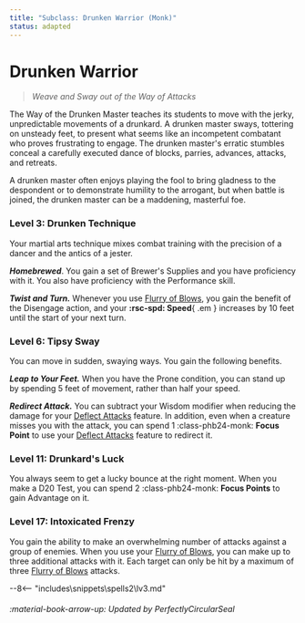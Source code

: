 ```yaml
---
title: "Subclass: Drunken Warrior (Monk)"
status: adapted
---
```


<p style="display:none">
Weave and Sway out of the Way of Attacks
</p>

# Drunken Warrior

> *Weave and Sway out of the Way of Attacks*  

The Way of the Drunken Master teaches its students to move with the jerky, unpredictable movements of a drunkard. A drunken master sways, tottering on unsteady feet, to present what seems like an incompetent combatant who proves frustrating to engage. The drunken master's erratic stumbles conceal a carefully executed dance of blocks, parries, advances, attacks, and retreats.

A drunken master often enjoys playing the fool to bring gladness to the despondent or to demonstrate humility to the arrogant, but when battle is joined, the drunken master can be a maddening, masterful foe.

### Level 3: Drunken Technique

Your martial arts technique mixes combat training with the precision of a dancer and the antics of a jester.

***Homebrewed***. You gain a set of Brewer's Supplies and you have proficiency with it. You also have proficiency with the Performance skill.

***Twist and Turn.*** Whenever you use [Flurry of Blows], you gain the benefit of the Disengage action, and your **:rsc-spd: Speed**{ .em } increases by 10 feet until the start of your next turn.

### Level 6: Tipsy Sway

You can move in sudden, swaying ways. You gain the following benefits.

***Leap to Your Feet.*** When you have the Prone condition, you can stand up by spending 5 feet of movement, rather than half your speed.

***Redirect Attack.*** You can subtract your Wisdom modifier when reducing the damage for your [Deflect Attacks] feature. In addition, even when a creature misses you with the attack, you can spend 1 :class-phb24-monk: **Focus Point** to use your [Deflect Attacks] feature to redirect it.

### Level 11: Drunkard's Luck

You always seem to get a lucky bounce at the right moment. When you make a D20 Test, you can spend 2 :class-phb24-monk: **Focus Points** to gain Advantage on it.

### Level 17: Intoxicated Frenzy

You gain the ability to make an overwhelming number of attacks against a group of enemies. When you use your [Flurry of Blows], you can make up to three additional attacks with it. Each target can only be hit by a maximum of three [Flurry of Blows] attacks.

[Deflect Attacks]: index.md#level-3-deflect-attacks
[Flurry of Blows]: index.md#flurry-of-blows

--8<-- "includes\snippets\spells2\lv3.md"

###### :material-book-arrow-up: Updated by *PerfectlyCircularSeal*